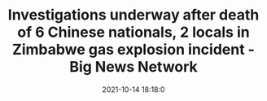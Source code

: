 ---
"title": "Investigations underway after death of 6 Chinese nationals, 2 locals in Zimbabwe gas explosion incident - Big News Network"
"date": "2021-10-14 18:18:0"
"feed_name": "GOOGLENEWSMINING"
"feed_website": "https://news.google.com/search?q=mining%2Bincident&hl=en-US&gl=US&ceid=US:en"
"feed_rss": "https://news.google.com/rss/search?q=mining%2Bincident&hl=en-US&gl=US&ceid=US:en"
"link": "https://www.bignewsnetwork.com/news/271487644/investigations-underway-after-death-of-6-chinese-nationals-2-locals-in-zimbabwe-gas-explosion-incident"
"source": "{'href': 'https://www.bignewsnetwork.com', 'title': 'Big News Network'}"
"file": "_posts/2021-1-1-b1d486e9ba07a54acfc9b488a5c08bd948636be9.md"
"accident": "1"
"drilling": "0"
"dead": "8"
"injured": "0"
"arrested": "0"
"place": "zimbabwe"
"where": "unknown site"
"causes": "explosion"
"place_uri": "http://en.wikipedia.org/wiki/Zimbabwe"
---